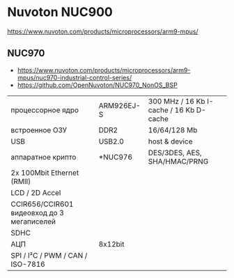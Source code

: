 # Nuvoton NUC900

https://www.nuvoton.com/products/microprocessors/arm9-mpus/

## NUC970

* https://www.nuvoton.com/products/microprocessors/arm9-mpus/nuc970-industrial-control-series/
* https://github.com/OpenNuvoton/NUC970_NonOS_BSP

||||
|-|-|-|
| процессорное ядро | ARM926EJ-S | 300 MHz / 16 Kb I-cache / 16 Kb D-cache |
| встроенное ОЗУ | DDR2 | 16/64/128 Mb |
| USB | USB2.0 | host & device |
| аппаратное крипто | *NUC976 | DES/3DES, AES, SHA/HMAC/PRNG |
| 2x 100Mbit Ethernet (RMII)
| LCD / 2D Accel
| CCIR656/CCIR601 видеовход до 3 мегаписелей
| SDHC
| АЦП | 8x12bit |
| SPI / I²C / PWM / CAN / ISO-7816
